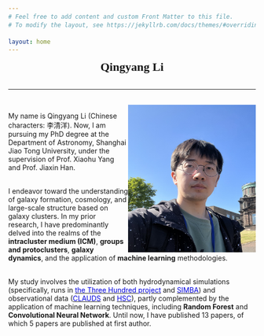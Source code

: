 ```yaml
---
# Feel free to add content and custom Front Matter to this file.
# To modify the layout, see https://jekyllrb.com/docs/themes/#overriding-theme-defaults

layout: home
---
```



<b><center><font size=5 face = '黑体'>Qingyang Li</font></center></b> &nbsp;&nbsp;

---------------------------------------------------------------------------------

<br>

<img align="right" width="260" height="300" src="./images/me.jpeg"> 


<!-- <div align=right>
![Bear](./images/Bear.jpg){:class="img-responsive"}
</div> -->

<p style="width:480px">
My name is Qingyang Li (Chinese characters: 李清洋). Now, I am pursuing my PhD degree at the Department of Astronomy, Shanghai Jiao Tong University, under the supervision of Prof. Xiaohu Yang and Prof. Jiaxin Han. <br><br> 

I endeavor toward the understanding of galaxy formation, cosmology, and large-scale structure based on galaxy clusters. In my prior research, I have predominantly delved into the realms of the <b>intracluster medium (ICM)</b>, <b>groups and protoclusters</b>, <b>galaxy dynamics</b>, and the application of <b>machine learning</b> methodologies. <br><br>

My study involves the utilization of both hydrodynamical simulations (specifically, runs in <a href="http://popia.ft.uam.es/The300-2022/Home.html" target= "_blank"><font color="#0000dd">the Three Hundred project</font></a> and <a href="http://simba.roe.ac.uk/" target= "_blank"><font color="#0000dd">SIMBA</font></a>) and observational data (<a href="https://www.clauds.net/" target= "_blank"><font color="#0000dd">CLAUDS</font></a> and <a href="https://hsc-release.mtk.nao.ac.jp/doc/" target= "_blank"><font color="#0000dd">HSC</font></a>), partly complemented by the application of machine learning techniques, including <b>Random Forest</b> and <b>Convolutional Neural Network</b>. Until now, I have published 13 papers, of which 5 papers are published at first author. <br><br>
  


</p>

<!--
I am involved with <a herf="http://popia.ft.uam.es/The300-2022/Home.html"><font color="#0000dd">"the Three Hundred project"</font></a> and Subaru <a herf="https://pfs.ipmu.jp/#:~:text=The%20PFS%20measures%20the%20large%20scale%20galaxy%20distribution,galaxies%20from%20cosmic%20dawn%20to%20the%20present%20day"><font color="#0000dd">Prime Focus Spectrograph (PFS)</font></a>. I learned to deal with simulation and observation data, and did analysis with machine learning tool. In the future, I am interested in the analysis of distant galaxies and doing works with machine learning.  
</p>
-->
